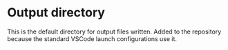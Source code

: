 # Output directory

This is the default directory for output files written. Added to the repository
because the standard VSCode launch configurations use it.